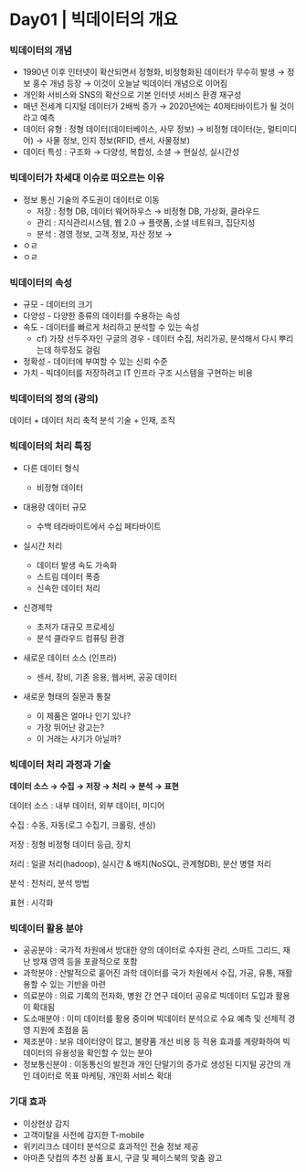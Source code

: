 # Day01 | 빅데이터의 개요

### 빅데이터의 개념

- 1990년 이후 인터넷이 확산되면서 정형화, 비정형화된 데이터가 무수히 발생 → 정보 홍수 개념 등장 → 이것이 오늘날 빅데이터 개념으로 이어짐
- 개인화 서비스와 SNS의 확산으로 기본 인터넷 서비스 환경 재구성
- 매년 전세계 디지털 데이터가 2배씩 증가 → 2020년에는 40제타바이트가 될 것이라고 예측
- 데이터 유형 : 정형 데이터(데이터베이스, 사무 정보) → 비정형 데이터(눈, 멀티미디어) → 사물 정보, 인지 정보(RFID, 센서, 사물정보)
- 데이터 특성 : 구조화 → 다양성, 복합성, 소셜 → 현실성, 실시간성



### 빅데이터가 차세대 이슈로 떠오르는 이유

- 정보 통신 기술의 주도권이 데이터로 이동
  - 저장 : 정형 DB, 데이터 웨어하우스 → 비정형 DB, 가상화, 클라우드
  - 관리 : 지식관리시스템, 웹 2.0 → 플랫폼, 소셜 네트워크, 집단지성
  - 분석 : 경영 정보, 고객 정보, 자산 정보 →
- ㅇㄹ
- ㅇㄹ



### 빅데이터의 속성

- 규모 - 데이터의 크기
- 다양성 - 다양한 종류의 데이터를 수용하는 속성
- 속도 - 데이터를 빠르게 처리하고 분석할 수 있는 속성
  - cf) 가장 선두주자인 구글의 경우 - 데이터 수집, 처리가공, 분석해서 다시 뿌리는데 하루정도 걸림
- 정확성 - 데이터에 부여할 수 있는 신뢰 수준
- 가치 - 빅데이터를 저장하려고 IT 인프라 구조 시스템을 구현하는 비용



### 빅데이터의 정의 (광의)

데이터 + 데이터 처리 축적 분석 기술 + 인재, 조직



### 빅데이터의 처리 특징

- 다른 데이터 형식

  - 비정형 데이터

- 대용량 데이터 규모

  - 수백 테라바이트에서 수십 페타바이트

- 실시간 처리

  - 데이터 발생 속도 가속화
  - 스트림 데이터 폭증
  - 신속한 데이터 처리

- 신경제학

  - 초저가 대규모 프로세싱
  - 분석 클라우드 컴퓨팅 환경

- 새로운 데이터 소스 (인프라)

  - 센서, 장비, 기존 응용, 웹서버, 공공 데이터

- 새로운 형태의 질문과 통찰

  - 이 제품은 얼마나 인기 있나?
  - 가장 뛰어난 광고는?
  - 이 거래는 사기가 아닐까?

  

### 빅데이터 처리 과정과 기술

**데이터 소스 → 수집 → 저장 → 처리 → 분석 → 표현**

데이터 소스 : 내부 데이터, 외부 데이터, 미디어

수집 : 수동, 자동(로그 수집기, 크롤링, 센싱)

저장 : 정형 비정형 데이터 등급, 장치

처리 : 일괄 처리(hadoop), 실시간 & 배치(NoSQL, 관계형DB), 분산 병렬 처리

분석 : 전처리, 분석 방법

표현 : 시각화



### 빅데이터 활용 분야

- 공공분야 : 국가적 차원에서 방대한 양의 데이터로 수자원 관리, 스마트 그리드, 재난 방재 영역 등을 포괄적으로 포함
- 과학분야 : 산발적으로 훝어진 과학 데이터를 국가 차원에서 수집, 가공, 유통, 재활용할 수 있는 기반을 마련
- 의료분야 : 의료 기록의 전자화, 병원 간 연구 데이터 공유로 빅데이터 도입과 활용이 확대됨
- 도소매분야 : 이미 데이터를 활용 중이며 빅데이터 분석으로 수요 예측 및 선제적 경영 지원에 초점을 둠
- 제조분야 : 보유 데이터양이 많고, 불량품 개선 비용 등 적용 효과를 계량화하여 빅데이터의 유용성을 확인할 수 있는 분야
- 정보통신분야 : 이동통신의 발전과 개인 단말기의 증가로 생성된 디지털 공간의 개인 데이터로 목표 마케팅, 개인화 서비스 확대



### 기대 효과

- 이상현상 감지
- 고객이탈을 사전에 감지한 T-mobile
- 위키리크스 데이터 분석으로 효과적인 전술 정보 제공
- 아마존 닷컴의 추천 상품 표시, 구글 및 페이스북의 맞춤 광고

